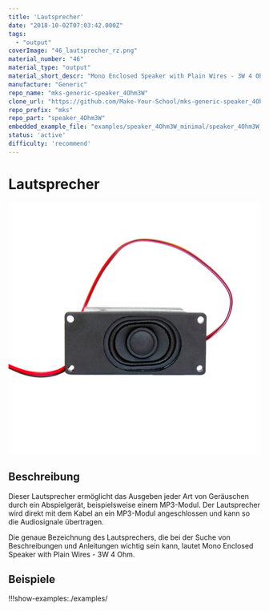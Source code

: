 ```yaml
---
title: 'Lautsprecher'
date: "2018-10-02T07:03:42.000Z"
tags: 
  - "output"
coverImage: "46_lautsprecher_rz.png"
material_number: "46"
material_type: "output"
material_short_descr: "Mono Enclosed Speaker with Plain Wires - 3W 4 Ohm Lautsprecher"
manufacture: "Generic"
repo_name: "mks-generic-speaker_4Ohm3W"
clone_url: "https://github.com/Make-Your-School/mks-generic-speaker_4Ohm3W.git"
repo_prefix: "mks"
repo_part: "speaker_4Ohm3W"
embedded_example_file: "examples/speaker_4Ohm3W_minimal/speaker_4Ohm3W_minimal.ino"
status: 'active'
difficulty: 'recommend'
---
```



# Lautsprecher

![Lautsprecher](./46_lautsprecher_rz.png)

## Beschreibung
Dieser Lautsprecher ermöglicht das Ausgeben jeder Art von Geräuschen durch ein Abspielgerät, beispielsweise einem MP3-Modul. Der Lautsprecher wird direkt mit dem Kabel an ein MP3-Modul angeschlossen und kann so die Audiosignale übertragen.

Die genaue Bezeichnung des Lautsprechers, die bei der Suche von Beschreibungen und Anleitungen wichtig sein kann, lautet Mono Enclosed Speaker with Plain Wires - 3W 4 Ohm.



## Beispiele

!!!show-examples:./examples/



<!-- infolist -->




